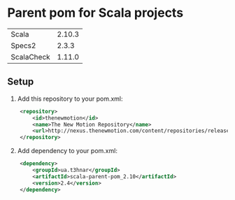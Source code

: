 # Parent pom for Scala projects

<table border="0">
  <tr>
    <td>Scala </td>
    <td>2.10.3</td>
  </tr>
  <tr>
    <td>Specs2 </td>
    <td>2.3.3</td>
  </tr>
  <tr>
    <td>ScalaCheck </td>
    <td>1.11.0</td>
  </tr>
</table>

## Setup

1. Add this repository to your pom.xml:
```xml
    <repository>
        <id>thenewmotion</id>
        <name>The New Motion Repository</name>
        <url>http://nexus.thenewmotion.com/content/repositories/releases-public</url>
    </repository>
```

2. Add dependency to your pom.xml:
```xml
    <dependency>
        <groupId>ua.t3hnar</groupId>
        <artifactId>scala-parent-pom_2.10</artifactId>
        <version>2.4</version>
    </dependency>
```